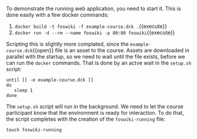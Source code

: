 To demonstrate the running web application, you need to start it. This is done easily with a few docker commands:

1. `docker build -t foswiki -f example-course.dck .`{{execute}}
1. `docker run -d --rm --name foswiki -p 80:80 foswiki`{{execute}}

Scripting this is slightly more complated, since the `example-course.dck`{{open}} file is an asset to the course. Assets are downloaded in parallel with the startup, so we need to wait until the file exists, before we can run the `docker` commands. That is done by an actve wait in the `setup.sh` script:

```
until [[ -e example-course.dck ]]
do
   sleep 1
done
```

The `setup.sh` script will run in the background. We need to let the course participant know that the environment is ready for interaction. To do that, the script completes with the creation of the `foswiki-running` file:

```
touch foswiki-running
```

